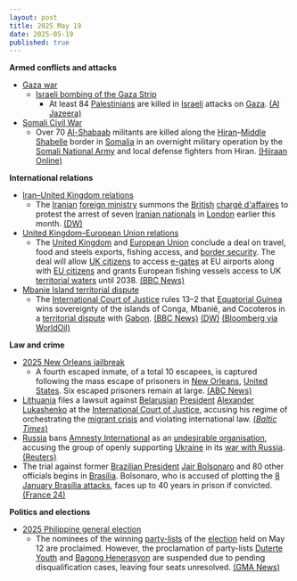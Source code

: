 ```yaml
---
layout: post
title: 2025 May 19
date: 2025-05-19
published: true
---
```



**Armed conflicts and attacks**

* [Gaza war](https://en.wikipedia.org/wiki/Gaza_war "Gaza war")
  + [Israeli bombing of the Gaza Strip](https://en.wikipedia.org/wiki/Israeli_bombing_of_the_Gaza_Strip "Israeli bombing of the Gaza Strip")
    - At least 84 [Palestinians](https://en.wikipedia.org/wiki/Palestinians "Palestinians") are killed in [Israeli](https://en.wikipedia.org/wiki/Israel "Israel") attacks on [Gaza](https://en.wikipedia.org/wiki/Gaza_Strip "Gaza Strip"). [(Al Jazeera)](https://www.aljazeera.com/news/liveblog/2025/5/19/live-israel-kills-144-palestinians-targets-north-gaza-hospital?update=3720832)
* [Somali Civil War](https://en.wikipedia.org/wiki/Somali_Civil_War_%282009%E2%80%93present%29 "Somali Civil War (2009–present)")
  + Over 70 [Al-Shabaab](https://en.wikipedia.org/wiki/Al-Shabaab_%28militant_group%29 "Al-Shabaab (militant group)") militants are killed along the [Hiran](https://en.wikipedia.org/wiki/Hiran%2C_Somalia "Hiran, Somalia")–[Middle Shabelle](https://en.wikipedia.org/wiki/Middle_Shabelle "Middle Shabelle") border in [Somalia](https://en.wikipedia.org/wiki/Somalia "Somalia") in an overnight military operation by the [Somali National Army](https://en.wikipedia.org/wiki/Somali_National_Army "Somali National Army") and local defense fighters from Hiran. [(Hiiraan Online)](https://www.hiiraan.com/news4/2025/May/201565/somali_army_kills_over_70_al_shabaab_militants_in_major_counter_offensive.aspx)

**International relations**

* [Iran–United Kingdom relations](https://en.wikipedia.org/wiki/Iran%E2%80%93United_Kingdom_relations "Iran–United Kingdom relations")
  + The [Iranian](https://en.wikipedia.org/wiki/Iran "Iran") [foreign ministry](https://en.wikipedia.org/wiki/Ministry_of_Foreign_Affairs_%28Iran%29 "Ministry of Foreign Affairs (Iran)") summons the [British](https://en.wikipedia.org/wiki/Embassy_of_the_United_Kingdom%2C_Tehran "Embassy of the United Kingdom, Tehran") [chargé d'affaires](https://en.wikipedia.org/wiki/Charg%C3%A9_d%27affaires "Chargé d'affaires") to protest the arrest of seven [Iranian nationals](https://en.wikipedia.org/wiki/Iranian_nationality_law "Iranian nationality law") in [London](https://en.wikipedia.org/wiki/London "London") earlier this month. [(DW)](https://www.dw.com/en/iran-summons-british-diplomat-over-arrest-of-nationals/a-72587364)
* [United Kingdom–European Union relations](https://en.wikipedia.org/wiki/United_Kingdom%E2%80%93European_Union_relations "United Kingdom–European Union relations")
  + The [United Kingdom](https://en.wikipedia.org/wiki/United_Kingdom "United Kingdom") and [European Union](https://en.wikipedia.org/wiki/European_Union "European Union") conclude a deal on travel, food and steels exports, fishing access, and [border security](https://en.wikipedia.org/wiki/Border_control "Border control"). The deal will allow [UK citizens](https://en.wikipedia.org/wiki/UK_citizens "UK citizens") to access [e-gates](https://en.wikipedia.org/wiki/Automated_border_control_system "Automated border control system") at EU airports along with [EU citizens](https://en.wikipedia.org/wiki/EU_citizenship "EU citizenship") and grants European fishing vessels access to UK [territorial waters](https://en.wikipedia.org/wiki/Territorial_waters "Territorial waters") until 2038. [(BBC News)](https://www.bbc.co.uk/news/live/cx2jkz3d0drt)
* [Mbanie Island territorial dispute](https://en.wikipedia.org/wiki/Mbanie_Island#Territorial_dispute "Mbanie Island")
  + The [International Court of Justice](https://en.wikipedia.org/wiki/International_Court_of_Justice "International Court of Justice") rules 13–2 that [Equatorial Guinea](https://en.wikipedia.org/wiki/Equatorial_Guinea "Equatorial Guinea") wins sovereignty of the islands of Conga, Mbanié, and Cocoteros in a [territorial dispute](https://en.wikipedia.org/wiki/Territorial_dispute "Territorial dispute") with [Gabon](https://en.wikipedia.org/wiki/Gabon "Gabon"). [(BBC News)](https://www.bbc.com/news/articles/ckgq204n1vxo) [(DW)](https://www.dw.com/en/icj-backs-equatorial-guinea-in-gabon-islands-dispute/a-72600756) [(Bloomberg via WorldOil)](https://worldoil.com/news/2025/5/19/equatorial-guinea-wins-rights-to-islands-following-long-dispute-with-gabon/)

**Law and crime**

* [2025 New Orleans jailbreak](https://en.wikipedia.org/wiki/2025_New_Orleans_jailbreak "2025 New Orleans jailbreak")
  + A fourth escaped inmate, of a total 10 escapees, is captured following the mass escape of prisoners in [New Orleans](https://en.wikipedia.org/wiki/New_Orleans "New Orleans"), [United States](https://en.wikipedia.org/wiki/United_States "United States"). Six escaped prisoners remain at large. [(ABC News)](https://abcnews.go.com/amp/US/11-men-escape-new-orleans-jail-considered-armed/story?id=121879077)
* [Lithuania](https://en.wikipedia.org/wiki/Lithuania "Lithuania") files a lawsuit against [Belarusian](https://en.wikipedia.org/wiki/Belarus "Belarus") [President](https://en.wikipedia.org/wiki/President_of_Belarus "President of Belarus") [Alexander Lukashenko](https://en.wikipedia.org/wiki/Alexander_Lukashenko "Alexander Lukashenko") at the [International Court of Justice](https://en.wikipedia.org/wiki/International_Court_of_Justice "International Court of Justice"), accusing his regime of orchestrating the [migrant crisis](https://en.wikipedia.org/wiki/Belarus%E2%80%93European_Union_border_crisis "Belarus–European Union border crisis") and violating international law. [(*Baltic Times*)](https://www.baltictimes.com/lithuania_takes_belarus_to_hague_court_over_migrant_crisis_triggered_by_lukashenko_regime/)
* [Russia](https://en.wikipedia.org/wiki/Russia "Russia") bans [Amnesty International](https://en.wikipedia.org/wiki/Amnesty_International "Amnesty International") as an [undesirable organisation](https://en.wikipedia.org/wiki/Russian_undesirable_organizations_law "Russian undesirable organizations law"), accusing the group of openly supporting [Ukraine](https://en.wikipedia.org/wiki/Ukraine "Ukraine") in its [war with Russia](https://en.wikipedia.org/wiki/Russo-Ukrainian_War "Russo-Ukrainian War"). [(Reuters)](https://www.reuters.com/world/russia-bans-amnesty-international-undesirable-organisation-ifax-says-2025-05-19/)
* The trial against former [Brazilian President](https://en.wikipedia.org/wiki/Brazilian_President "Brazilian President") [Jair Bolsonaro](https://en.wikipedia.org/wiki/Jair_Bolsonaro "Jair Bolsonaro") and 80 other officials begins in [Brasília](https://en.wikipedia.org/wiki/Bras%C3%ADlia "Brasília"). Bolsonaro, who is accused of plotting the [8 January Brasília attacks](https://en.wikipedia.org/wiki/8_January_Bras%C3%ADlia_attacks "8 January Brasília attacks"), faces up to 40 years in prison if convicted. [(France 24)](https://www.france24.com/en/live-news/20250519-bolsonaro-s-trial-on-coup-charges-to-begin-in-brazil)

**Politics and elections**

* [2025 Philippine general election](https://en.wikipedia.org/wiki/2025_Philippine_general_election "2025 Philippine general election")
  + The nominees of the winning [party-lists](https://en.wikipedia.org/wiki/Party-list_representation_in_the_House_of_Representatives_of_the_Philippines "Party-list representation in the House of Representatives of the Philippines") of the [election](https://en.wikipedia.org/wiki/2025_Philippine_House_of_Representatives_elections#Party-list_election_2 "2025 Philippine House of Representatives elections") held on May 12 are proclaimed. However, the proclamation of party-lists [Duterte Youth](https://en.wikipedia.org/wiki/Duterte_Youth "Duterte Youth") and [Bagong Henerasyon](https://en.wikipedia.org/wiki/Bagong_Henerasyon "Bagong Henerasyon") are suspended due to pending disqualification cases, leaving four seats unresolved. [(GMA News)](https://www.gmanetwork.com/news/topstories/nation/946634/52-party-list-groups-proclaimed-as-eleksyon-2025-winners/story/)
